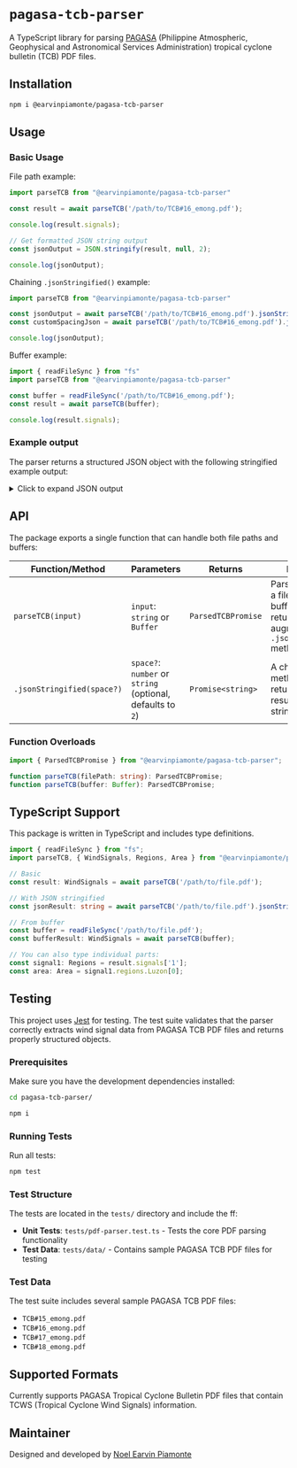 # `pagasa-tcb-parser`

A TypeScript library for parsing [PAGASA](https://www.pagasa.dost.gov.ph/) (Philippine Atmospheric, Geophysical and Astronomical Services Administration) tropical cyclone bulletin (TCB) PDF files.

## Installation

```bash
npm i @earvinpiamonte/pagasa-tcb-parser
```

## Usage

### Basic Usage

File path example:

```javascript
import parseTCB from "@earvinpiamonte/pagasa-tcb-parser"

const result = await parseTCB('/path/to/TCB#16_emong.pdf');

console.log(result.signals);

// Get formatted JSON string output
const jsonOutput = JSON.stringify(result, null, 2);

console.log(jsonOutput);
```

Chaining `.jsonStringified()` example:

```javascript
import parseTCB from "@earvinpiamonte/pagasa-tcb-parser"

const jsonOutput = await parseTCB('/path/to/TCB#16_emong.pdf').jsonStringified();
const customSpacingJson = await parseTCB('/path/to/TCB#16_emong.pdf').jsonStringified(4); // with custom space

console.log(jsonOutput);
```

Buffer example:

```javascript
import { readFileSync } from "fs"
import parseTCB from "@earvinpiamonte/pagasa-tcb-parser"

const buffer = readFileSync('/path/to/TCB#16_emong.pdf');
const result = await parseTCB(buffer);

console.log(result.signals);
```

### Example output

The parser returns a structured JSON object with the following stringified example output:

<details>
<summary>Click to expand JSON output</summary>

```json
{
  "signals": {
    "1": {
      "regions": {
        "Luzon": [
          {
            "name": "Ilocos Norte",
            "parts": [
              "rest"
            ]
          },
          {
            "name": "Ilocos Sur",
            "parts": [
              "northern"
            ],
            "locals": [
              "Gregorio del Pilar",
              "Magsingal",
              "San Esteban",
              "Banayoyo",
              "Burgos",
              "City of Candon",
              "Santiago",
              "San Vicente",
              "Santa Catalina",
              "Lidlidda",
              "Nagbukel",
              "Sinait",
              "Sigay",
              "San Ildefonso",
              "Galimuyod",
              "Quirino",
              "City of Vigan",
              "San Emilio",
              "Cabugao",
              "Caoayan",
              "San Juan",
              "Santa",
              "Bantay",
              "Santo Domingo",
              "Santa Maria",
              "Narvacan",
              "Salcedo",
              "Cervantes"
            ]
          },
          {
            "name": "Abra"
          },
          {
            "name": "Apayao",
            "parts": [
              "rest"
            ]
          },
          {
            "name": "Kalinga"
          },
          {
            "name": "Mountain Province"
          },
          {
            "name": "Cagayan",
            "parts": [
              "rest",
              "mainland"
            ]
          },
          {
            "name": "Isabela",
            "parts": [
              "northern"
            ],
            "locals": [
              "Quirino",
              "Mallig",
              "Quezon",
              "Delfin Albano",
              "Tumauini",
              "Maconacon",
              "San Pablo",
              "Santa Maria",
              "Cabagan",
              "Santo Tomas",
              "Roxas",
              "San Manuel"
            ]
          }
        ],
        "Visayas": [],
        "Mindanao": []
      }
    },
    "2": {
      "regions": {
        "Luzon": [
          {
            "name": "Ilocos Norte",
            "parts": [
              "northern"
            ],
            "locals": [
              "Dumalneg",
              "Pagudpud",
              "Adams",
              "Burgos",
              "Bangui"
            ]
          },
          {
            "name": "Apayao",
            "parts": [
              "northern"
            ],
            "locals": [
              "Calanasan",
              "Luna",
              "Santa Marcela"
            ]
          },
          {
            "name": "Batanes"
          },
          {
            "name": "Babuyan Islands"
          },
          {
            "name": "Cagayan",
            "parts": [
              "northwestern",
              "mainland"
            ],
            "locals": [
              "Camalaniugan",
              "Buguey",
              "Aparri",
              "Allacapan",
              "Ballesteros",
              "Abulug",
              "Pamplona",
              "Claveria",
              "Sanchez-Mira",
              "Santa Praxedes"
            ]
          }
        ],
        "Visayas": [],
        "Mindanao": []
      }
    }
  }
}
```

</details>

## API

The package exports a single function that can handle both file paths and buffers:

| Function/Method | Parameters | Returns | Description |
|-----------------|------------|---------|-------------|
| `parseTCB(input)` | `input`: `string` or `Buffer` | `ParsedTCBPromise` | Parses a PDF from a file path or buffer. The returned promise is augmented with a `.jsonStringified()` method. |
| `.jsonStringified(space?)` | `space?`: `number` or `string` (optional, defaults to `2`) | `Promise<string>` | A chainable method that returns the parsed result as a JSON string. |

### Function Overloads

```typescript
import { ParsedTCBPromise } from "@earvinpiamonte/pagasa-tcb-parser";

function parseTCB(filePath: string): ParsedTCBPromise;
function parseTCB(buffer: Buffer): ParsedTCBPromise;
```

## TypeScript Support

This package is written in TypeScript and includes type definitions.

```typescript
import { readFileSync } from "fs";
import parseTCB, { WindSignals, Regions, Area } from "@earvinpiamonte/pagasa-tcb-parser";

// Basic
const result: WindSignals = await parseTCB('/path/to/file.pdf');

// With JSON stringified
const jsonResult: string = await parseTCB('/path/to/file.pdf').jsonStringified();

// From buffer
const buffer = readFileSync('/path/to/file.pdf');
const bufferResult: WindSignals = await parseTCB(buffer);

// You can also type individual parts:
const signal1: Regions = result.signals['1'];
const area: Area = signal1.regions.Luzon[0];
```

## Testing

This project uses [Jest](https://jestjs.io) for testing. The test suite validates that the parser correctly extracts wind signal data from PAGASA TCB PDF files and returns properly structured objects.

### Prerequisites

Make sure you have the development dependencies installed:

```bash
cd pagasa-tcb-parser/
```

```bash
npm i
```

### Running Tests

Run all tests:

```bash
npm test
```

### Test Structure

The tests are located in the `tests/` directory and include the ff:

- **Unit Tests**: `tests/pdf-parser.test.ts` - Tests the core PDF parsing functionality
- **Test Data**: `tests/data/` - Contains sample PAGASA TCB PDF files for testing

### Test Data

The test suite includes several sample PAGASA TCB PDF files:
- `TCB#15_emong.pdf`
- `TCB#16_emong.pdf`
- `TCB#17_emong.pdf`
- `TCB#18_emong.pdf`

## Supported Formats

Currently supports PAGASA Tropical Cyclone Bulletin PDF files that contain TCWS (Tropical Cyclone Wind Signals) information.

## Maintainer

Designed and developed by [Noel Earvin Piamonte](https://earv.in)
